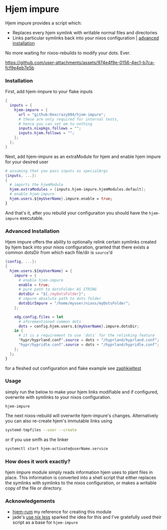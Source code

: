 # Hjem impure
Hjem impure provides a script which:
- Replaces every hjem symlink with writable normal files and directories
- Links particular symlinks back into your nixos configuration | [advanced installation](#advanced-installation)

No more waiting for nixos-rebuilds to modify your dots. Ever.

https://github.com/user-attachments/assets/974e4f9e-0156-4ec1-b7ca-fcf9e4eb7e5b

### Installation
First, add hjem-impure to your flake inputs
```nix
{
  inputs = {
    hjem-impure = {
      url = "github:Rexcrazy804/hjem-impure";
      # these are only required for internal tests,
      # hence you can set em to nothing
      inputs.nixpkgs.follows = "";
      inputs.hjem.follows = "";
    };
  };
}
```

Next, add hjem-impure as an extraModule for hjem
and enable hjem impure for your desired user
```nix
# assuming that you pass inputs as specialArgs
{inputs, ...}:
{
  # imports the hjemModule
  hjem.extraModules = [inputs.hjem-impure.hjemModules.default];
  # enable hjem-impure
  hjem.users.${myUserName}.impure.enable = true;
}
```

And that's it, after you rebuild your configuraiton
you should have the `hjem-impure` executable.

### Advanced Installation
Hjem impure offers the ability to optionally relink certain symlinks created by hjem
back into your nixos configuration,
granted that there exists a common dotsDir from which each file/dir is `source`'d

```nix
{config, ...}:
{
  hjem.users.${myUserName} = {
    impure = {
	  # enable hjem-impure
      enable = true;
	  # pure path to dotsFolder AS STRING
      dotsDir = "${./myDotsFolder}";
	  # impure absolute path to dots folder
      dotsDirImpure = "/home/myuser/nixos/myDotsFolder";
    };

    xdg.config.files = let
	  # aforementioned common dots
      dots = config.hjem.users.${myUserName}.impure.dotsDir;
    in {
	  # it is a requirement to use `dots` for the relinking feature
      "hypr/hyprland.conf".source = dots + "/hyprland/hyprland.conf";
      "hypr/hypridle.conf".source = dots + "/hyprland/hypridle.conf";
    };
  };
}
```

for a fleshed out configuration and flake example see [zaphkieltest](https://github.com/Rexcrazy804/zaphkieltest/blob/master/configuration.nix#L31C1-L50)

### Usage
simply run the below to make your hjem links modifiable
and if configured, overwrite with symlinks to your nixos configuration.
```
hjem-impure
```

The next nixos-rebuild will overwrite hjem-impure's changes.
Alternatively you can also re-create hjem's immutable links using
```bash
systemd-tmpfiles --user --create
```

or if you use smfh as the linker
```bash
systemctl start hjem-activate@userName.service
```

### How does it work exactly?
hjem impure module simply reads information hjem uses to plant files in place. 
This information is converted into a shell script
that either replaces the symlinks with symlinks to the nixos configuration,
or makes a writable copy of the file or directory.

### Acknowledgements
- [hjem-rum](https://github.com/snugnug/hjem-rum) my reference for creating this module
- jade's [use nix less](https://jade.fyi/blog/use-nix-less/) sparked the idea for this and I've gratefully used their script as a base for `hjem-impure`
